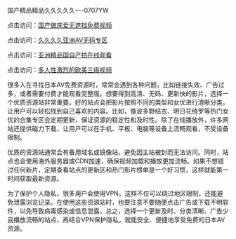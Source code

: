 国产精品精品久久久久久一-0707YW

点击访问：<a href="https://gsd-agv.pages.dev/">国产做床爱无遮挡免费视频</a>

点击访问：<a href="https://gda-c7m.pages.dev/">久久久久亚洲AV无码专区</a>

点击访问：<a href="https://tfda.pages.dev/">亚洲精品国自产拍在线观看</a>

点击访问：<a href="https://bsdf-5f5.pages.dev/">多人性激烈的欧美三级视频</a>

很多人在寻找日本AV免费资源时，常常会遇到各种问题，比如链接失效、广告过多，或者需要付费才能观看完整版。想要得到高清、无码、更新快的影片，选择一个优质资源站非常重要。好的站点会把影片按照不同的类型和女优进行清晰分类，让用户可以轻松找到自己喜欢的内容。比如，像波多野结衣、明日花绮罗等热门女优的合集专区会定期更新，保证资源的稳定性和及时性。除了在线播放外，许多网站还提供磁力下载，让用户可以在手机、平板、电脑等设备上流畅观看，不受设备限制。

优质的资源站通常会有备用域名或镜像站，避免因主站被封而无法访问。同时，站点也会使用海外服务器或CDN加速，确保视频加载和播放更加流畅。如果不想错过任何新片，定期查看站点的更新区和热门影片榜单是一个好习惯，这样就能第一时间获取最新资源。

为了保护个人隐私，很多用户会使用VPN，这样不仅可以绕过地区限制，还能避免泄露浏览记录。在使用这些资源站时，也要注意不要随便点击广告或下载不明软件，以免导致病毒感染或信息泄露。总之，选择一个更新及时、分类清晰、广告少且播放流畅的站点，再结合VPN保护隐私，就能安全、便捷地享受免费的日本AV资源。

<span style="display:none;">[Canonical link]( https://github.com/jd20250707/jd2 ）</span>
